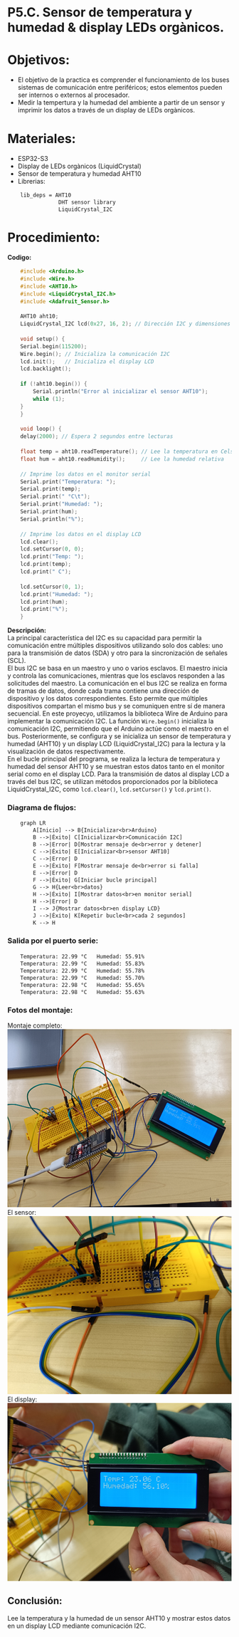 # P5.C. Sensor de temperatura y humedad & display LEDs orgànicos. 
# Objetivos: 
- El objetivo de la practica es comprender el funcionamiento de los buses sistemas de comunicación entre
periféricos; estos elementos pueden ser internos o externos al procesador.
- Medir la tempertura y la humedad del ambiente a partir de un sensor y imprimir los datos a través de un display de LEDs orgànicos.
# Materiales: 
- ESP32-S3
- Display de LEDs orgànicos (LiquidCrystal)
- Sensor de temperatura y humedad AHT10
- Librerias: 
```
    lib_deps = AHT10
                DHT sensor library
                LiquidCrystal_I2C 
```
# Procedimiento: 
**Codigo:**
```cpp
    #include <Arduino.h>
    #include <Wire.h>
    #include <AHT10.h>
    #include <LiquidCrystal_I2C.h>
    #include <Adafruit_Sensor.h>

    AHT10 aht10;
    LiquidCrystal_I2C lcd(0x27, 16, 2); // Dirección I2C y dimensiones del display LCD

    void setup() {
    Serial.begin(115200);
    Wire.begin(); // Inicializa la comunicación I2C
    lcd.init();   // Inicializa el display LCD
    lcd.backlight();
    
    if (!aht10.begin()) {
        Serial.println("Error al inicializar el sensor AHT10");
        while (1);
    }
    }

    void loop() {
    delay(2000); // Espera 2 segundos entre lecturas
    
    float temp = aht10.readTemperature(); // Lee la temperatura en Celsius
    float hum = aht10.readHumidity();     // Lee la humedad relativa
    
    // Imprime los datos en el monitor serial
    Serial.print("Temperatura: ");
    Serial.print(temp);
    Serial.print(" °C\t");
    Serial.print("Humedad: ");
    Serial.print(hum);
    Serial.println("%");

    // Imprime los datos en el display LCD
    lcd.clear();
    lcd.setCursor(0, 0);
    lcd.print("Temp: ");
    lcd.print(temp);
    lcd.print(" C");

    lcd.setCursor(0, 1);
    lcd.print("Humedad: ");
    lcd.print(hum);
    lcd.print("%");
    }
```
**Descripción:**<br>
La principal característica del I2C es su capacidad para permitir la comunicación entre múltiples dispositivos utilizando solo dos cables: uno para la transmisión de datos (SDA) y otro para la sincronización de señales (SCL).<br>
El bus I2C se basa en un maestro y uno o varios esclavos. El maestro inicia y controla las comunicaciones, mientras que los esclavos responden a las solicitudes del maestro. La comunicación en el bus I2C se realiza en forma de tramas de datos, donde cada trama contiene una dirección de dispositivo y los datos correspondientes. Esto permite que múltiples dispositivos compartan el mismo bus y se comuniquen entre sí de manera secuencial. En este proyecyo, utilizamos la biblioteca Wire de Arduino para implementar la comunicación I2C. La función ``Wire.begin()`` inicializa la comunicación I2C, permitiendo que el Arduino actúe como el maestro en el bus. Posteriormente, se configura y se inicializa un sensor de temperatura y humedad (AHT10) y un display LCD (LiquidCrystal_I2C) para la lectura y la visualización de datos respectivamente.<br>
En el bucle principal del programa, se realiza la lectura de temperatura y humedad del sensor AHT10 y se muestran estos datos tanto en el monitor serial como en el display LCD. Para la transmisión de datos al display LCD a través del bus I2C, se utilizan métodos proporcionados por la biblioteca LiquidCrystal_I2C, como ``lcd.clear()``, ``lcd.setCursor()`` y ``lcd.print()``.

### Diagrama de flujos: 
```mermaid
    graph LR
        A[Inicio] --> B{Inicializar<br>Arduino}
        B -->|Éxito| C[Inicializar<br>Comunicación I2C]
        B -->|Error| D[Mostrar mensaje de<br>error y detener]
        C -->|Éxito| E[Inicializar<br>sensor AHT10]
        C -->|Error| D
        E -->|Éxito| F[Mostrar mensaje de<br>error si falla]
        E -->|Error| D
        F -->|Éxito| G[Iniciar bucle principal]
        G --> H{Leer<br>datos}
        H -->|Éxito| I[Mostrar datos<br>en monitor serial]
        H -->|Error| D
        I --> J{Mostrar datos<br>en display LCD}
        J -->|Éxito| K[Repetir bucle<br>cada 2 segundos]
        K --> H
```
### Salida por el puerto serie: 
```
    Temperatura: 22.99 °C   Humedad: 55.91%
    Temperatura: 22.99 °C   Humedad: 55.83%
    Temperatura: 22.99 °C   Humedad: 55.78%
    Temperatura: 22.99 °C   Humedad: 55.70%
    Temperatura: 22.98 °C   Humedad: 55.65%
    Temperatura: 22.98 °C   Humedad: 55.63%
```
### Fotos del montaje: 
Montaje completo: <br>
<img src="MontajeCompleto.jpg" width="600" height="400"> <br>
El sensor: <br>
<img src="Sensor.jpg" width="600" height="400"> <br>
El display: <br>
<img src="Display.jpg" width="600" height="400"> <br>

##  Conclusión: 
Lee la temperatura y la humedad de un sensor AHT10 y mostrar estos datos en un display LCD mediante comunicación I2C. 